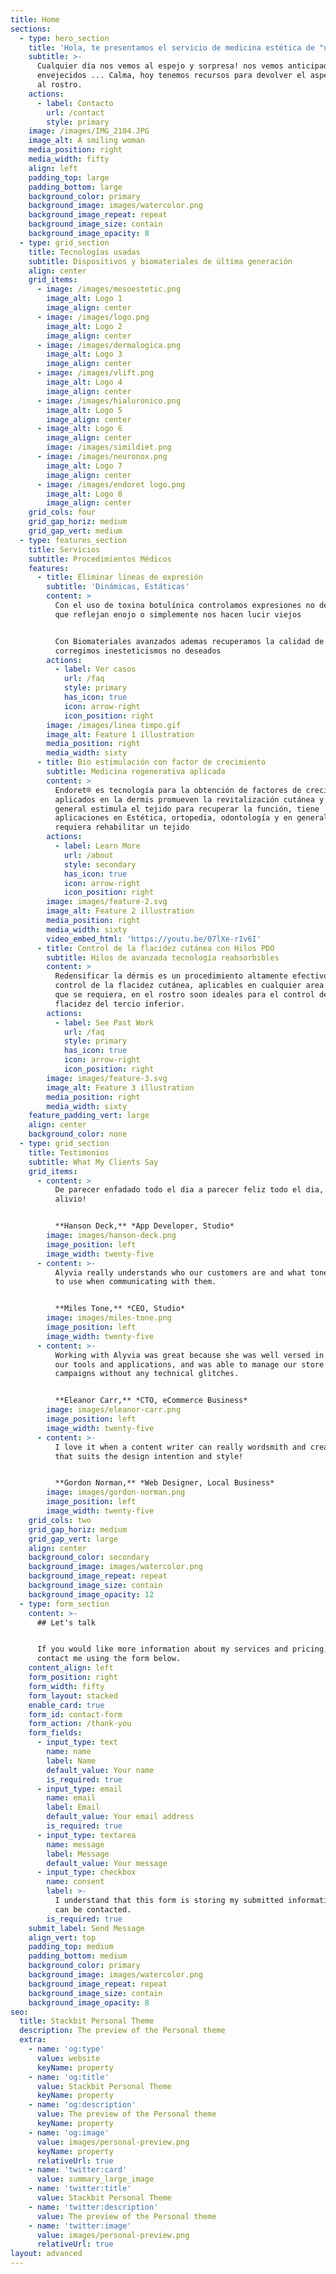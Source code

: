 ```yaml
---
title: Home
sections:
  - type: hero_section
    title: 'Hola, te presentamos el servicio de medicina estética de "urgencia"'
    subtitle: >-
      Cualquier día nos vemos al espejo y sorpresa! nos vemos anticipadamente
      envejecidos ... Calma, hoy tenemos recursos para devolver el aspecto jóven
      al rostro.
    actions:
      - label: Contacto
        url: /contact
        style: primary
    image: /images/IMG_2104.JPG
    image_alt: A smiling woman
    media_position: right
    media_width: fifty
    align: left
    padding_top: large
    padding_bottom: large
    background_color: primary
    background_image: images/watercolor.png
    background_image_repeat: repeat
    background_image_size: contain
    background_image_opacity: 8
  - type: grid_section
    title: Tecnologías usadas
    subtitle: Dispositivos y biomateriales de última generación
    align: center
    grid_items:
      - image: /images/mesoestetic.png
        image_alt: Logo 1
        image_align: center
      - image: /images/logo.png
        image_alt: Logo 2
        image_align: center
      - image: /images/dermalogica.png
        image_alt: Logo 3
        image_align: center
      - image: /images/vlift.png
        image_alt: Logo 4
        image_align: center
      - image: /images/hialuronico.png
        image_alt: Logo 5
        image_align: center
      - image_alt: Logo 6
        image_align: center
        image: /images/simildiet.png
      - image: /images/neuronox.png
        image_alt: Logo 7
        image_align: center
      - image: /images/endoret logo.png
        image_alt: Logo 8
        image_align: center
    grid_cols: four
    grid_gap_horiz: medium
    grid_gap_vert: medium
  - type: features_section
    title: Servicios
    subtitle: Procedimientos Médicos
    features:
      - title: Eliminar líneas de expresión
        subtitle: 'Dinámicas, Estáticas'
        content: >
          Con el uso de toxina botulínica controlamos expresiones no deseadas
          que reflejan enojo o simplemente nos hacen lucir viejos


          Con Biomateriales avanzados ademas recuperamos la calidad de la piel y
          corregimos inesteticismos no deseados
        actions:
          - label: Ver casos
            url: /faq
            style: primary
            has_icon: true
            icon: arrow-right
            icon_position: right
        image: /images/linea timpo.gif
        image_alt: Feature 1 illustration
        media_position: right
        media_width: sixty
      - title: Bio estimulación con factor de crecimiento
        subtitle: Medicina regenerativa aplicada
        content: >
          Endoret® es tecnología para la obtención de factores de crecimiento,
          aplicados en la dermis promueven la revitalización cutánea y en
          general estimula el tejido para recuperar la función, tiene
          aplicaciones en Estética, ortopedia, odontología y en general donde se
          requiera rehabilitar un tejido
        actions:
          - label: Learn More
            url: /about
            style: secondary
            has_icon: true
            icon: arrow-right
            icon_position: right
        image: images/feature-2.svg
        image_alt: Feature 2 illustration
        media_position: right
        media_width: sixty
        video_embed_html: 'https://youtu.be/07lXe-rIv6I'
      - title: Control de la flacidez cutánea con Hilos PDO
        subtitle: Hilos de avanzada tecnología reabsorbibles
        content: >
          Redensificar la dérmis es un procedimiento altamente efectivo en el
          control de la flacidez cutánea, aplicables en cualquier area corporal
          que se requiera, en el rostro soon ideales para el control de la
          flacidez del tercio inferior.
        actions:
          - label: See Past Work
            url: /faq
            style: primary
            has_icon: true
            icon: arrow-right
            icon_position: right
        image: images/feature-3.svg
        image_alt: Feature 3 illustration
        media_position: right
        media_width: sixty
    feature_padding_vert: large
    align: center
    background_color: none
  - type: grid_section
    title: Testimonios
    subtitle: What My Clients Say
    grid_items:
      - content: >
          De parecer enfadado todo el dia a parecer feliz todo el dia, un
          alivio!


          **Hanson Deck,** *App Developer, Studio*
        image: images/hanson-deck.png
        image_position: left
        image_width: twenty-five
      - content: >-
          Alyvia really understands who our customers are and what tone of voice
          to use when communicating with them.


          **Miles Tone,** *CEO, Studio*
        image: images/miles-tone.png
        image_position: left
        image_width: twenty-five
      - content: >-
          Working with Alyvia was great because she was well versed in all of
          our tools and applications, and was able to manage our store and
          campaigns without any technical glitches.


          **Eleanor Carr,** *CTO, eCommerce Business*
        image: images/eleanor-carr.png
        image_position: left
        image_width: twenty-five
      - content: >-
          I love it when a content writer can really wordsmith and create copy
          that suits the design intention and style!


          **Gordon Norman,** *Web Designer, Local Business*
        image: images/gordon-norman.png
        image_position: left
        image_width: twenty-five
    grid_cols: two
    grid_gap_horiz: medium
    grid_gap_vert: large
    align: center
    background_color: secondary
    background_image: images/watercolor.png
    background_image_repeat: repeat
    background_image_size: contain
    background_image_opacity: 12
  - type: form_section
    content: >-
      ## Let's talk


      If you would like more information about my services and pricing, please
      contact me using the form below.
    content_align: left
    form_position: right
    form_width: fifty
    form_layout: stacked
    enable_card: true
    form_id: contact-form
    form_action: /thank-you
    form_fields:
      - input_type: text
        name: name
        label: Name
        default_value: Your name
        is_required: true
      - input_type: email
        name: email
        label: Email
        default_value: Your email address
        is_required: true
      - input_type: textarea
        name: message
        label: Message
        default_value: Your message
      - input_type: checkbox
        name: consent
        label: >-
          I understand that this form is storing my submitted information so I
          can be contacted.
        is_required: true
    submit_label: Send Message
    align_vert: top
    padding_top: medium
    padding_bottom: medium
    background_color: primary
    background_image: images/watercolor.png
    background_image_repeat: repeat
    background_image_size: contain
    background_image_opacity: 8
seo:
  title: Stackbit Personal Theme
  description: The preview of the Personal theme
  extra:
    - name: 'og:type'
      value: website
      keyName: property
    - name: 'og:title'
      value: Stackbit Personal Theme
      keyName: property
    - name: 'og:description'
      value: The preview of the Personal theme
      keyName: property
    - name: 'og:image'
      value: images/personal-preview.png
      keyName: property
      relativeUrl: true
    - name: 'twitter:card'
      value: summary_large_image
    - name: 'twitter:title'
      value: Stackbit Personal Theme
    - name: 'twitter:description'
      value: The preview of the Personal theme
    - name: 'twitter:image'
      value: images/personal-preview.png
      relativeUrl: true
layout: advanced
---
```

